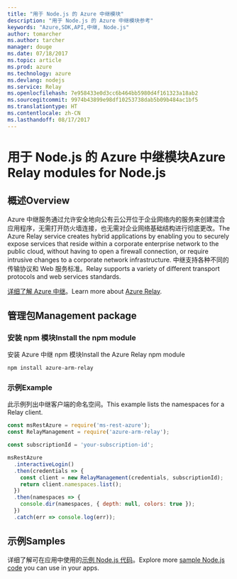 ```yaml
---
title: "用于 Node.js 的 Azure 中继模块"
description: "用于 Node.js 的 Azure 中继模块参考"
keywords: "Azure,SDK,API,中继, Node.js"
author: tomarcher
ms.author: tarcher
manager: douge
ms.date: 07/18/2017
ms.topic: article
ms.prod: azure
ms.technology: azure
ms.devlang: nodejs
ms.service: Relay
ms.openlocfilehash: 7e958433e0d3cc6b464bb5980d4f161323a18ab2
ms.sourcegitcommit: 9974b43899e98df10253738dab5b09b484ac1bf5
ms.translationtype: HT
ms.contentlocale: zh-CN
ms.lasthandoff: 08/17/2017
---
```

# <a name="azure-relay-modules-for-nodejs"></a><span data-ttu-id="0d291-104">用于 Node.js 的 Azure 中继模块</span><span class="sxs-lookup"><span data-stu-id="0d291-104">Azure Relay modules for Node.js</span></span>

## <a name="overview"></a><span data-ttu-id="0d291-105">概述</span><span class="sxs-lookup"><span data-stu-id="0d291-105">Overview</span></span>

<span data-ttu-id="0d291-106">Azure 中继服务通过允许安全地向公有云公开位于企业网络内的服务来创建混合应用程序，无需打开防火墙连接，也无需对企业网络基础结构进行彻底更改。</span><span class="sxs-lookup"><span data-stu-id="0d291-106">The Azure Relay service creates hybrid applications by enabling you to securely expose services that reside within a corporate enterprise network to the public cloud, without having to open a firewall connection, or require intrusive changes to a corporate network infrastructure.</span></span> <span data-ttu-id="0d291-107">中继支持各种不同的传输协议和 Web 服务标准。</span><span class="sxs-lookup"><span data-stu-id="0d291-107">Relay supports a variety of different transport protocols and web services standards.</span></span>

<span data-ttu-id="0d291-108">[详细了解 Azure 中继](https://docs.microsoft.com/azure/service-bus-relay/relay-what-is-it)。</span><span class="sxs-lookup"><span data-stu-id="0d291-108">Learn more about [Azure Relay](https://docs.microsoft.com/azure/service-bus-relay/relay-what-is-it).</span></span>

## <a name="management-package"></a><span data-ttu-id="0d291-109">管理包</span><span class="sxs-lookup"><span data-stu-id="0d291-109">Management package</span></span>

### <a name="install-the-npm-module"></a><span data-ttu-id="0d291-110">安装 npm 模块</span><span class="sxs-lookup"><span data-stu-id="0d291-110">Install the npm module</span></span>

<span data-ttu-id="0d291-111">安装 Azure 中继 npm 模块</span><span class="sxs-lookup"><span data-stu-id="0d291-111">Install the Azure Relay npm module</span></span>

```bash
npm install azure-arm-relay
```

### <a name="example"></a><span data-ttu-id="0d291-112">示例</span><span class="sxs-lookup"><span data-stu-id="0d291-112">Example</span></span>

<span data-ttu-id="0d291-113">此示例列出中继客户端的命名空间。</span><span class="sxs-lookup"><span data-stu-id="0d291-113">This example lists the namespaces for a Relay client.</span></span>

```javascript
const msRestAzure = require('ms-rest-azure');
const RelayManagement = require('azure-arm-relay');

const subscriptionId = 'your-subscription-id';

msRestAzure
  .interactiveLogin()
  .then(credentials => {
    const client = new RelayManagement(credentials, subscriptionId);
    return client.namespaces.list();
  })
  .then(namespaces => {
    console.dir(namespaces, { depth: null, colors: true });
  })
  .catch(err => console.log(err));
```

## <a name="samples"></a><span data-ttu-id="0d291-114">示例</span><span class="sxs-lookup"><span data-stu-id="0d291-114">Samples</span></span>

<span data-ttu-id="0d291-115">详细了解可在应用中使用的[示例 Node.js 代码](https://azure.microsoft.com/resources/samples/?platform=nodejs)。</span><span class="sxs-lookup"><span data-stu-id="0d291-115">Explore more [sample Node.js code](https://azure.microsoft.com/resources/samples/?platform=nodejs) you can use in your apps.</span></span>
